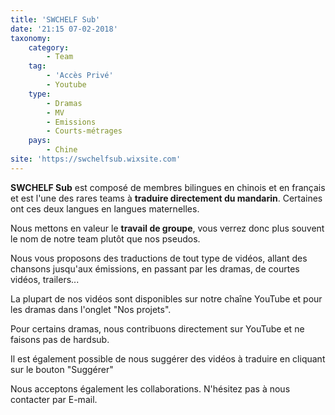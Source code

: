 ```yaml
---
title: 'SWCHELF Sub'
date: '21:15 07-02-2018'
taxonomy:
    category:
        - Team
    tag:
        - 'Accès Privé'
        - Youtube
    type:
        - Dramas
        - MV
        - Emissions
        - Courts-métrages
    pays:
        - Chine
site: 'https://swchelfsub.wixsite.com'
---
```


**SWCHELF Sub** est composé de membres bilingues en chinois et en français et est l'une des rares teams à **traduire directement du mandarin**.
Certaines ont ces deux langues en langues maternelles.

Nous mettons en valeur le **travail de groupe**, vous verrez donc plus souvent le nom de notre team plutôt que nos pseudos.

Nous vous proposons des traductions de tout type de vidéos, allant des chansons jusqu'aux émissions, en passant par les dramas, de courtes vidéos, trailers...

La plupart de nos vidéos sont disponibles sur notre chaîne YouTube et pour les dramas dans l'onglet "Nos projets".

Pour certains dramas, nous contribuons directement sur YouTube et ne faisons pas de hardsub.

Il est également possible de nous suggérer des vidéos à traduire en cliquant sur le bouton "Suggérer"

Nous acceptons également les collaborations. N'hésitez pas à nous contacter par E-mail.